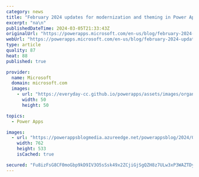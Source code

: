 ```yaml
---
category: news
title: "February 2024 updates for modernization and theming in Power Apps"
excerpt: "na\n"
publishedDateTime: 2024-03-05T21:33:43Z
originalUrl: "https://powerapps.microsoft.com/en-us/blog/february-2024-updates-for-modernization-and-theming-in-power-apps/"
webUrl: "https://powerapps.microsoft.com/en-us/blog/february-2024-updates-for-modernization-and-theming-in-power-apps/"
type: article
quality: 87
heat: 88
published: true

provider:
  name: Microsoft
  domain: microsoft.com
  images:
    - url: "https://everyday-cc.github.io/powerapps/assets/images/organizations/microsoft.com-50x50.jpg"
      width: 50
      height: 50

topics:
  - Power Apps

images:
  - url: "https://powerappsblogmedia.azureedge.net/powerappsblog/2024/03/Inserting-image.png"
    width: 762
    height: 533
    isCached: true

secured: "Fu8izFsG8CF0moGbp9kD9IV3O5sSsk49x2ZCjiGjSgQZH8z7ULw3xP3WAZTDyL2Tse+vuWn8KdMbcQ4U3myLZ2sWcL/9FlDeRnahxj6Vr2C4cbtRD1xX7L09acQK6T5JhbrLtxRhC0s8L7iN4/UWOXhHWcduPD5o0GcRDEphJ+ZdwKatos+vL5vXGg+bAGxiw4pHK192XJETMrvQ5EnNf/KHqxIk2euhqPrWNmtap3p2fwvBCxkInW7NBGRmlhrJO3q7Kir8CpMp38HRVaKpHkfZR8ydZjpYBY2nSQOae94fMviqu4vfIh3TqHiYdf06DKtpBcDnyArXhTNBj+WS+YhzK1cnUelLM/kxZxvx0tk=;vvLsKShyA7fuopwfhNnh+A=="
---
```


